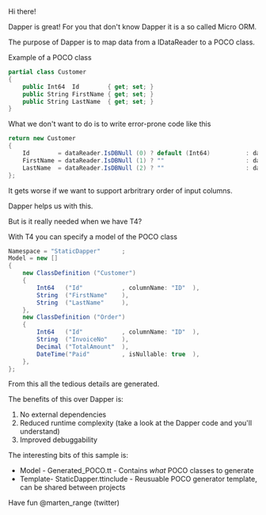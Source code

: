 ﻿Hi there!

Dapper is great! For you that don't know Dapper it is a so called Micro ORM.

The purpose of Dapper is to map data from a IDataReader to a POCO class.

Example of a POCO class
```csharp
partial class Customer
{
    public Int64  Id        { get; set; }
    public String FirstName { get; set; }
    public String LastName  { get; set; }
}
```

What we don't want to do is to write error-prone code like this
```csharp
return new Customer
{
    Id        = dataReader.IsDBNull (0) ? default (Int64)          : dataReader.GetInt64                 (0),
    FirstName = dataReader.IsDBNull (1) ? ""                       : dataReader.GetString                (1),
    LastName  = dataReader.IsDBNull (2) ? ""                       : dataReader.GetString                (2),
};
```

It gets worse if we want to support arbritrary order of input columns.

Dapper helps us with this.

But is it really needed when we have T4?

With T4 you can specify a model of the POCO class
```csharp
Namespace = "StaticDapper"      ;
Model = new []
{
    new ClassDefinition ("Customer")
    {
        Int64   ("Id"           , columnName: "ID"  ),
        String  ("FirstName"    ),
        String  ("LastName"     ),
    },
    new ClassDefinition ("Order")
    {
        Int64   ("Id"           , columnName: "ID"  ),
        String  ("InvoiceNo"    ),
        Decimal ("TotalAmount"  ),
        DateTime("Paid"         , isNullable: true  ),
    },
};
```

From this all the tedious details are generated.

The benefits of this over Dapper is:
1. No external dependencies
2. Reduced runtime complexity (take a look at the Dapper code and you'll understand)
3. Improved debuggability

The interesting bits of this sample is:

+ Model   - Generated_POCO.tt       -   Contains *what* POCO classes to generate
+ Template- StaticDapper.ttinclude  -   Reusuable POCO generator template, 
                                        can be shared between projects

Have fun @marten_range (twitter)
